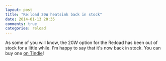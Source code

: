 ```yaml
---
layout: post
title: "Re:load 20W heatsink back in stock"
date: 2014-01-13 20:35
comments: true
categories: reload
---
```


As some of you will know, the 20W option for the Re:load has been out of stock for a little while. I'm happy to say that it's now back in stock. You can buy one [on Tindie](https://www.tindie.com/products/arachnidlabs/reload-the-simple-robust-affordable-dummy-load/)!
